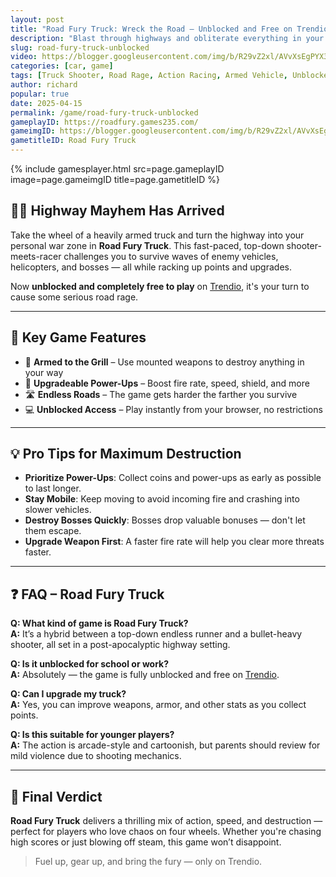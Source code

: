 ```yaml
---
layout: post
title: "Road Fury Truck: Wreck the Road — Unblocked and Free on Trendio"
description: "Blast through highways and obliterate everything in your path with Road Fury Truck — now unblocked and ready to play on Trendio!"
slug: road-fury-truck-unblocked
video: https://blogger.googleusercontent.com/img/b/R29vZ2xl/AVvXsEgPYX3gtRY4nQh5wanf5h1SXe1zhZfsUl96liOjrn-Z1UrYMfbRJois7VVQ1iYEAOT-BjDfQX19w_3Tub8_q4Ht9Nq8_MIOl2ILwgnhEyteFb2WpEfcLWSt_IIe-uWHN523OpftDuXTK8el2WhTugy5MHmqJY_3yuABwklMdM0PiFtBX4FQfmP4pF2P5Fo/s1024/road-fury-logo.webp
categories: [car, game]
tags: [Truck Shooter, Road Rage, Action Racing, Armed Vehicle, Unblocked Games]
author: richard
popular: true
date: 2025-04-15
permalink: /game/road-fury-truck-unblocked
gameplayID: https://roadfury.games235.com/
gameimgID: https://blogger.googleusercontent.com/img/b/R29vZ2xl/AVvXsEgPYX3gtRY4nQh5wanf5h1SXe1zhZfsUl96liOjrn-Z1UrYMfbRJois7VVQ1iYEAOT-BjDfQX19w_3Tub8_q4Ht9Nq8_MIOl2ILwgnhEyteFb2WpEfcLWSt_IIe-uWHN523OpftDuXTK8el2WhTugy5MHmqJY_3yuABwklMdM0PiFtBX4FQfmP4pF2P5Fo/s1024/road-fury-logo.webp
gametitleID: Road Fury Truck
---
```


{% include gamesplayer.html
  src=page.gameplayID
  image=page.gameimgID
  title=page.gametitleID
%}

## 🚚💥 Highway Mayhem Has Arrived

Take the wheel of a heavily armed truck and turn the highway into your personal war zone in **Road Fury Truck**. This fast-paced, top-down shooter-meets-racer challenges you to survive waves of enemy vehicles, helicopters, and bosses — all while racking up points and upgrades.

Now **unblocked and completely free to play** on [Trendio](https://www.trendio.homes/), it's your turn to cause some serious road rage.

---

## 🎯 Key Game Features

- 🔫 **Armed to the Grill** – Use mounted weapons to destroy anything in your way
- 🚀 **Upgradeable Power-Ups** – Boost fire rate, speed, shield, and more
- 🛣️ **Endless Roads** – The game gets harder the farther you survive
- 💻 **Unblocked Access** – Play instantly from your browser, no restrictions

---

## 💡 Pro Tips for Maximum Destruction

- **Prioritize Power-Ups**: Collect coins and power-ups as early as possible to last longer.
- **Stay Mobile**: Keep moving to avoid incoming fire and crashing into slower vehicles.
- **Destroy Bosses Quickly**: Bosses drop valuable bonuses — don't let them escape.
- **Upgrade Weapon First**: A faster fire rate will help you clear more threats faster.

---

## ❓ FAQ – Road Fury Truck

**Q: What kind of game is Road Fury Truck?**  
**A:** It’s a hybrid between a top-down endless runner and a bullet-heavy shooter, all set in a post-apocalyptic highway setting.

**Q: Is it unblocked for school or work?**  
**A:** Absolutely — the game is fully unblocked and free on [Trendio](https://www.trendio.homes/).

**Q: Can I upgrade my truck?**  
**A:** Yes, you can improve weapons, armor, and other stats as you collect points.

**Q: Is this suitable for younger players?**  
**A:** The action is arcade-style and cartoonish, but parents should review for mild violence due to shooting mechanics.

---

## 🏁 Final Verdict

**Road Fury Truck** delivers a thrilling mix of action, speed, and destruction — perfect for players who love chaos on four wheels. Whether you're chasing high scores or just blowing off steam, this game won’t disappoint.

> Fuel up, gear up, and bring the fury — only on Trendio.
